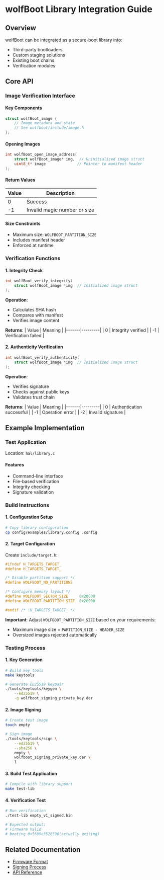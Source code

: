 # wolfBoot Library Integration Guide

## Overview
wolfBoot can be integrated as a secure-boot library into:
- Third-party bootloaders
- Custom staging solutions
- Existing boot chains
- Verification modules

## Core API

### Image Verification Interface

#### Key Components
```c
struct wolfBoot_image {
    // Image metadata and state
    // See wolfboot/include/image.h
};
```

#### Opening Images
```c
int wolfBoot_open_image_address(
    struct wolfBoot_image* img,  // Uninitialized image struct
    uint8_t* image              // Pointer to manifest header
);
```

#### Return Values
| Value | Description |
|-------|-------------|
| 0 | Success |
| -1 | Invalid magic number or size |

#### Size Constraints
- Maximum size: `WOLFBOOT_PARTITION_SIZE`
- Includes manifest header
- Enforced at runtime


### Verification Functions

#### 1. Integrity Check
```c
int wolfBoot_verify_integrity(
    struct wolfBoot_image *img  // Initialized image struct
);
```

**Operation**:
- Calculates SHA hash
- Compares with manifest
- Verifies image content

**Returns**:
| Value | Meaning |
|-------|---------|
| 0 | Integrity verified |
| -1 | Verification failed |

#### 2. Authenticity Verification
```c
int wolfBoot_verify_authenticity(
    struct wolfBoot_image *img  // Initialized image struct
);
```

**Operation**:
- Verifies signature
- Checks against public keys
- Validates trust chain

**Returns**:
| Value | Meaning |
|-------|---------|
| 0 | Authentication successful |
| -1 | Operation error |
| -2 | Invalid signature |

## Example Implementation

### Test Application
Location: `hal/library.c`

#### Features
- Command-line interface
- File-based verification
- Integrity checking
- Signature validation

### Build Instructions

#### 1. Configuration Setup
```bash
# Copy library configuration
cp config/examples/library.config .config
```

#### 2. Target Configuration
Create `include/target.h`:
```c
#ifndef H_TARGETS_TARGET_
#define H_TARGETS_TARGET_

/* Disable partition support */
#define WOLFBOOT_NO_PARTITIONS

/* Configure memory layout */
#define WOLFBOOT_SECTOR_SIZE     0x20000
#define WOLFBOOT_PARTITION_SIZE  0x20000

#endif /* !H_TARGETS_TARGET_ */
```

**Important**: Adjust `WOLFBOOT_PARTITION_SIZE` based on your requirements:
- Maximum image size = `PARTITION_SIZE - HEADER_SIZE`
- Oversized images rejected automatically


### Testing Process

#### 1. Key Generation
```bash
# Build key tools
make keytools

# Generate ED25519 keypair
./tools/keytools/keygen \
    --ed25519 \
    -g wolfboot_signing_private_key.der
```

#### 2. Image Signing
```bash
# Create test image
touch empty

# Sign image
./tools/keytools/sign \
    --ed25519 \
    --sha256 \
    empty \
    wolfboot_signing_private_key.der \
    1
```

#### 3. Build Test Application
```bash
# Compile with library support
make test-lib
```

#### 4. Verification Test
```bash
# Run verification
./test-lib empty_v1_signed.bin

# Expected output:
# Firmware Valid
# booting 0x5609e3526590(actually exiting)
```

## Related Documentation
- [Firmware Format](firmware_image.md)
- [Signing Process](Signing.md)
- [API Reference](API.md)

